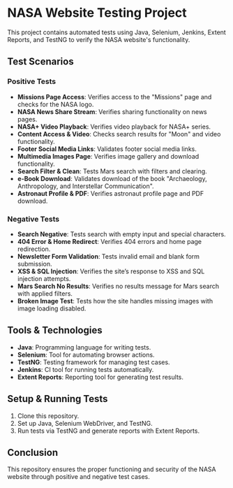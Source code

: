 # NASA Website Testing Project

This project contains automated tests using Java, Selenium, Jenkins, Extent Reports, and TestNG to verify the NASA website's functionality.

## Test Scenarios

### Positive Tests

- **Missions Page Access**: Verifies access to the "Missions" page and checks for the NASA logo.
- **NASA News Share Stream**: Verifies sharing functionality on news pages.
- **NASA+ Video Playback**: Verifies video playback for NASA+ series.
- **Content Access & Video**: Checks search results for "Moon" and video functionality.
- **Footer Social Media Links**: Validates footer social media links.
- **Multimedia Images Page**: Verifies image gallery and download functionality.
- **Search Filter & Clean**: Tests Mars search with filters and clearing.
- **e-Book Download**: Validates download of the book "Archaeology, Anthropology, and Interstellar Communication".
- **Astronaut Profile & PDF**: Verifies astronaut profile page and PDF download.

### Negative Tests

- **Search Negative**: Tests search with empty input and special characters.
- **404 Error & Home Redirect**: Verifies 404 errors and home page redirection.
- **Newsletter Form Validation**: Tests invalid email and blank form submission.
- **XSS & SQL Injection**: Verifies the site’s response to XSS and SQL injection attempts.
- **Mars Search No Results**: Verifies no results message for Mars search with applied filters.
- **Broken Image Test**: Tests how the site handles missing images with image loading disabled.

## Tools & Technologies
- **Java**: Programming language for writing tests.
- **Selenium**: Tool for automating browser actions.
- **TestNG**: Testing framework for managing test cases.
- **Jenkins**: CI tool for running tests automatically.
- **Extent Reports**: Reporting tool for generating test results.

## Setup & Running Tests
1. Clone this repository.
2. Set up Java, Selenium WebDriver, and TestNG.
3. Run tests via TestNG and generate reports with Extent Reports.

## Conclusion
This repository ensures the proper functioning and security of the NASA website through positive and negative test cases.

